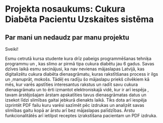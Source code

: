 # Projekta nosaukums: Cukura Diabēta Pacientu Uzskaites sistēma

## Par mani un nedaudz par manu projektu

Sveiki! 

Esmu cetrutā kursa studente kura drīz pabeigs programmēšanas tehniķa programmu un
, kas slimo ar pirmā tipa cukura diabētu jau 6 gadus. Savas dzīves laikā esmu
secinājusi, ka nav nevienas mājaslapas Latvijā, kas digitalizētu cukura diabēta dienasgrāmatu, kuras rakstītšanas 
process ir ilgs un ,manuprāt, mokošs.
Tādēļ es radīju šo mājaslapu priekš cilvēkiem kā mēs, kur varēs apstīties interesantus rakstus
un radīt savu cukura dienasgrāmatu un to ērti izmantot elektroniskajā vidē, kur ir arī iespēja
, tavam ārstējošajam ārstam apskatīties tavus dienasgrāmatas datus un izsekot līdzi slimības gaitai jebkurā dienakts laikā. 
Tiks dota arī iespēja izprintēt PDF failu kuru varēsi sazīmēt pēc izdrukas un analizēt savas slimības gaitu kopā ar ārstu arī bez mājaslapas palīdzības. 
Ārstu funkcionalitātēs arī ietilpst receptes izrakstīšana pacientam un PDF izdruka.

